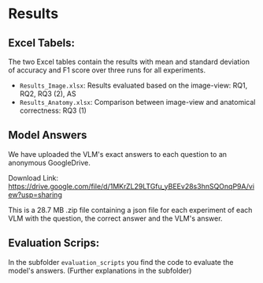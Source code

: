 # Results
## Excel Tabels:
The two Excel tables contain the results with mean and standard deviation of accuracy and F1 score over three runs for all experiments. 
- `Results_Image.xlsx`: Results evaluated based on the image-view: RQ1, RQ2, RQ3 (2), AS
- `Results_Anatomy.xlsx`: Comparison between image-view and anatomical correctness: RQ3 (1)

## Model Answers
We have uploaded the VLM's exact answers to each question to an anonymous GoogleDrive.  

Download Link: https://drive.google.com/file/d/1MKrZL29LTGfu_yBEEv28s3hnSQOnqP9A/view?usp=sharing

This is a 28.7 MB .zip file containing a json file for each experiment of each VLM with the question, the correct answer and the VLM's answer.  

## Evaluation Scrips: 
In the subfolder `evaluation_scripts` you find the code to evaluate the model's answers. (Further explanations in the subfolder)



